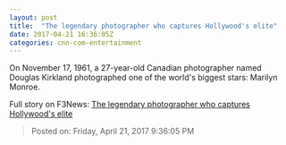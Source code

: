 ```yaml
---
layout: post
title:  "The legendary photographer who captures Hollywood's elite"
date: 2017-04-21 16:36:05Z
categories: cnn-com-entertainment
---
```


On November 17, 1961, a 27-year-old Canadian photographer named Douglas Kirkland photographed one of the world's biggest stars: Marilyn Monroe.


Full story on F3News: [The legendary photographer who captures Hollywood's elite](http://www.f3nws.com/n/zn3FhE)

> Posted on: Friday, April 21, 2017 9:36:05 PM
